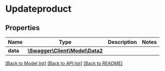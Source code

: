 # Updateproduct

## Properties
Name | Type | Description | Notes
------------ | ------------- | ------------- | -------------
**data** | [**\Swagger\Client\Model\Data2**](Data2.md) |  | 

[[Back to Model list]](../../README.md#documentation-for-models) [[Back to API list]](../../README.md#documentation-for-api-endpoints) [[Back to README]](../../README.md)

